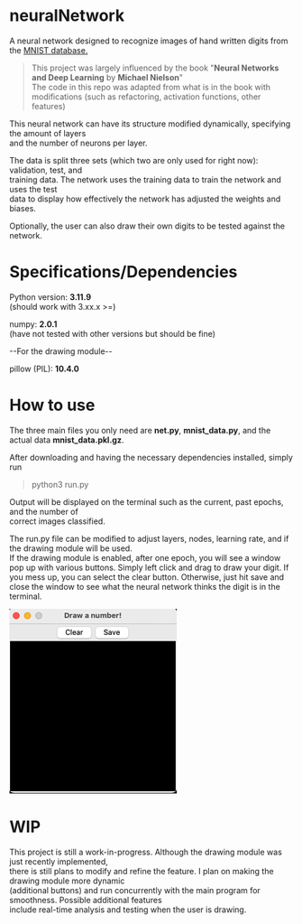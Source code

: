 
# neuralNetwork

A neural network designed to recognize images of hand written digits from the [MNIST database.](https://en.wikipedia.org/wiki/MNIST_database)  
> This project was largely influenced by the book "**Neural Networks and Deep Learning** by **Michael Nielson**"  
> The code in this repo was adapted from what is in the book with modifications (such as refactoring, activation functions, other features)  

This neural network can have its structure modified dynamically, specifying the amount of layers  
and the number of neurons per layer.

The data is split three sets (which two are only used for right now): validation, test, and  
training data. The network uses the training data to train the network and uses the test  
data to display how effectively the network has adjusted the weights and biases.  

Optionally, the user can also draw their own digits to be tested against the network.

# Specifications/Dependencies

Python version: **3.11.9**  
(should work with 3.xx.x >=)  

numpy: **2.0.1**  
(have not tested with other versions but should be fine)  

--For the drawing module--  

pillow (PIL): **10.4.0**

# How to use

The three main files you only need are **net.py**, **mnist_data.py**, and the actual data **mnist_data.pkl.gz**.  

After downloading and having the necessary dependencies installed, simply run
> python3 run.py  

Output will be displayed on the terminal such as the current, past epochs, and the number of  
correct images classified.  

The run.py file can be modified to adjust layers, nodes, learning rate, and if the drawing module will be used.  
If the drawing module is enabled, after one epoch, you will see a window pop up with various buttons. Simply left click and drag to draw your digit. If you mess up, you can select the clear button. Otherwise, just hit save and close the window to see what the neural network thinks the digit is in the terminal.  

![image info](./window.png)

# WIP

This project is still a work-in-progress. Although the drawing module was just recently implemented,  
there is still plans to modify and refine the feature. I plan on making the drawing module more dynamic  
(additional buttons) and run concurrently with the main program for smoothness. Possible additional features  
include real-time analysis and testing when the user is drawing.
